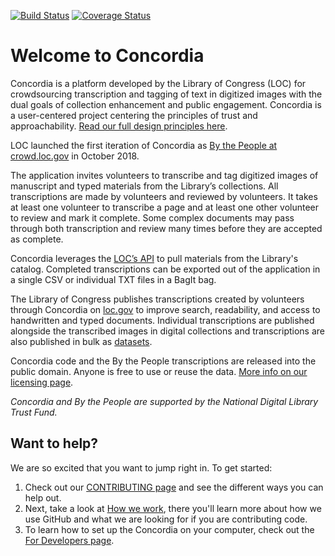 [![Build Status](https://travis-ci.org/LibraryOfCongress/concordia.svg?branch=master)](https://travis-ci.org/LibraryOfCongress/concordia)
[![Coverage Status](https://coveralls.io/repos/github/LibraryOfCongress/concordia/badge.svg?branch=master)](https://coveralls.io/github/LibraryOfCongress/concordia?branch=master)

# Welcome to Concordia

Concordia is a platform developed by the Library of Congress (LOC) for crowdsourcing transcription and tagging of text in digitized images with the dual goals of collection enhancement and public engagement. Concordia is a user-centered project centering the principles of trust and approachability. [Read our full design principles here](https://github.com/LibraryOfCongress/concordia/blob/master/docs/design-principles.md).

LOC launched the first iteration of Concordia as [By the People at crowd.loc.gov](https://crowd.loc.gov/) in October 2018.

The application invites volunteers to transcribe and tag digitized images of manuscript and typed materials from the Library’s collections. All transcriptions are made by volunteers and reviewed by volunteers. It takes at least one volunteer to transcribe a page and at least one other volunteer to review and mark it complete. Some complex documents may pass through both transcription and review many times before they are accepted as complete. 

Concordia leverages the [LOC’s API](https://libraryofcongress.github.io/data-exploration/) to pull materials from the Library's catalog. Completed transcriptions can be exported out of the application in a single CSV or individual TXT files in a BagIt bag. 

The Library of Congress publishes transcriptions created by volunteers through Concordia on [loc.gov](https://www.loc.gov/) to improve search, readability, and access to handwritten and typed documents. Individual transcriptions are published alongside the transcribed images in digital collections and transcriptions are also published in bulk as [datasets](https://www.loc.gov/search/?fa=contributor:by+the+people+%28program%29).

Concordia code and the By the People transcriptions are released into the public domain. Anyone is free to use or reuse the data. [More info on our licensing page](https://github.com/LibraryOfCongress/concordia/blob/main/LICENSE.md).

_Concordia and By the People are supported by the National Digital Library Trust Fund._

## Want to help?

We are so excited that you want to jump right in. To get started:

1. Check out our [CONTRIBUTING page](docs/CONTRIBUTING.md) and see the different ways you can help out.
2. Next, take a look at [How we work](docs/how-we-work.md), there you'll learn more about how we use GitHub and what we are looking for if you are contributing code.
3. To learn how to set up the Concordia on your computer, check out the [For Developers page](docs/for-developers.md).
